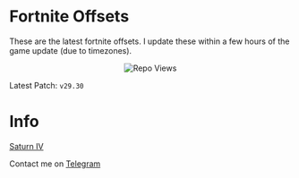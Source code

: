# Fortnite Offsets

These are the latest fortnite offsets. I update these within a few hours of the game update (due to timezones).

<p align="center"> <img src="https://komarev.com/ghpvc/?username=p-niggerfart&label=Repo%20views&color=0e75b6&style=flat" alt="Repo Views" /> </p>

Latest Patch: ``v29.30``

# Info

[Saturn IV](https://discord.gg/saturniv)

Contact me on [Telegram](https://t.me/payson1337)
